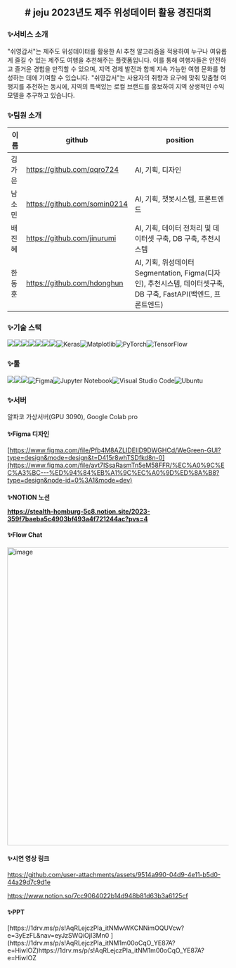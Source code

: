 <h2>
<div align="center"># jeju 2023년도 제주 위성데이터 활용 경진대회
</div>
</h2>

<h3>✨서비스 소개</h3>
"쉬영갑서"는 제주도 위성데이터를 활용한 AI 추천 알고리즘을 적용하여 누구나 여유롭게 즐길 수 있는 제주도 여행을 추천해주는 플랫폼입니다. 이를 통해 여행자들은 안전하고 즐거운 경험을 만끽할 수 있으며, 지역 경제 발전과 함께 지속 가능한 여행 문화를 형성하는 데에 기여할 수 있습니다. "쉬영갑서"는 사용자의 취향과 요구에 맞춰 맞춤형 여행지를 추천하는 동시에, 지역의 특색있는 로컬 브랜드를 홍보하여 지역 상생적인 수익 모델을 추구하고 있습니다.

<h3>✨팀원 소개</h3>

|이름|github|position|
|------|---|---|
|김가은|https://github.com/qqro724|AI, 기획, 디자인|
|남소민|https://github.com/somin0214|AI, 기획, 챗봇시스템, 프론트엔드|
|배진혜|https://github.com/jinurumi|AI, 기획, 데이터 전처리 및 데이터셋 구축, DB 구축, 추천시스템|
|한동훈|https://github.com/hdonghun|AI, 기획, 위성데이터 Segmentation, Figma(디자인), 추천시스템, 데이터셋구축, DB 구축, FastAPI(백엔드, 프론트엔드)|

<h3>✨기술 스택</h3>

<img src="https://img.shields.io/badge/python-3776AB?style=for-the-badge&logo=python&logoColor=white"><img src="https://img.shields.io/badge/flask-000000?style=for-the-badge&logo=flask&logoColor=white"><img src="https://img.shields.io/badge/mysql-4479A1?style=for-the-badge&logo=mysql&logoColor=white"><img src="https://img.shields.io/badge/html5-E34F26?style=for-the-badge&logo=html5&logoColor=white"><img src="https://img.shields.io/badge/css-1572B6?style=for-the-badge&logo=css3&logoColor=white"><img src="https://img.shields.io/badge/javascript-F7DF1E?style=for-the-badge&logo=javascript&logoColor=black"><img src="https://img.shields.io/badge/linux-FCC624?style=for-the-badge&logo=linux&logoColor=black">![Keras](https://img.shields.io/badge/Keras-%23D00000.svg?style=for-the-badge&logo=Keras&logoColor=white)![Matplotlib](https://img.shields.io/badge/Matplotlib-%23ffffff.svg?style=for-the-badge&logo=Matplotlib&logoColor=black)![PyTorch](https://img.shields.io/badge/PyTorch-%23EE4C2C.svg?style=for-the-badge&logo=PyTorch&logoColor=white)![TensorFlow](https://img.shields.io/badge/TensorFlow-%23FF6F00.svg?style=for-the-badge&logo=TensorFlow&logoColor=white)

<h3>✨툴</h3>

<img src="https://img.shields.io/badge/GitHub-181717?style=for-the-badge&logo=GitHub&logoColor=white"><img src="https://img.shields.io/badge/Notion-000000?style=for-the-badge&logo=Notion&logoColor=white"><img src="https://img.shields.io/badge/Slack-4A154B?style=for-the-badge&logo=Slack&logoColor=white">![Figma](https://img.shields.io/badge/figma-%23F24E1E.svg?style=for-the-badge&logo=figma&logoColor=white)![Jupyter Notebook](https://img.shields.io/badge/jupyter-%23FA0F00.svg?style=for-the-badge&logo=jupyter&logoColor=white)![Visual Studio Code](https://img.shields.io/badge/Visual%20Studio%20Code-0078d7.svg?style=for-the-badge&logo=visual-studio-code&logoColor=white)![Ubuntu](https://img.shields.io/badge/Ubuntu-E95420?style=for-the-badge&logo=ubuntu&logoColor=white)

<h3>✨서버</h3>
알파코 가상서버(GPU 3090), Google Colab pro

<h4>✨Figma 디자인</h4>

[https://www.figma.com/file/Pfb4M8AZLIDEIID9DWGHCd/WeGreen-GUI?type=design&mode=design&t=D415r8whTSDfkd8n-0](https://www.figma.com/file/avt7ISsaRasmTn5eM58FFR/%EC%A0%9C%EC%A3%BC---%ED%94%84%EB%A1%9C%EC%A0%9D%ED%8A%B8?type=design&node-id=0%3A1&mode=dev)


<h4>✨NOTION 노션</<h4>
  
https://stealth-homburg-5c8.notion.site/2023-359f7baeba5c4903bf493a4f721244ac?pvs=4


<h4>✨Flow Chat</h4>
<img width="677" alt="image" src="https://github.com/hdonghun/jeju/assets/67058000/4455c546-c7a9-4a3b-b00c-67b7099b6da5">


<h4>✨시연 영상 링크</h4>

https://github.com/user-attachments/assets/9514a990-04d9-4e11-b5d0-44a29d7c9d1e

https://www.notion.so/7cc9064022b14d948b81d63b3a6125cf






<h4>✨PPT</h4>
[https://1drv.ms/p/s!AqRLejczPIa_itNMwWKCNNimOQUVcw?e=3yEzFL&nav=eyJzSWQiOjI3Mn0
](https://1drv.ms/p/s!AqRLejczPIa_itNM1m00oCqO_YE87A?e=HiwIOZ)https://1drv.ms/p/s!AqRLejczPIa_itNM1m00oCqO_YE87A?e=HiwIOZ
